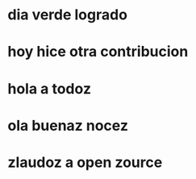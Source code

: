 # dia verde logrado
# hoy hice otra contribucion
# hola a todoz
# ola buenaz nocez
# zlaudoz a open zource
